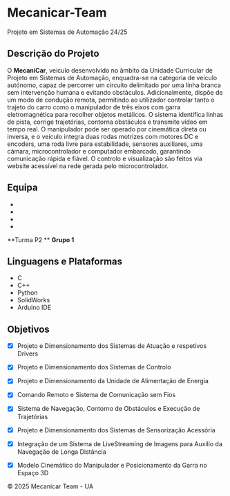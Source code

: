 # Mecanicar-Team
Projeto em Sistemas de Automação 24/25


## Descrição do Projeto

O **MecaniCar**, veículo desenvolvido no âmbito da Unidade Curricular de Projeto em Sistemas de Automação, enquadra-se na categoria de veículo autónomo, capaz de percorrer um circuito delimitado por uma linha branca sem intervenção humana e evitando obstáculos. Adicionalmente, dispõe de um modo de condução remota, permitindo ao utilizador controlar tanto o trajeto do carro como o manipulador de três eixos com garra eletromagnética para recolher objetos metálicos. O sistema identifica linhas de pista, corrige trajetórias, contorna obstáculos e transmite vídeo em tempo real. O manipulador pode ser operado por cinemática direta ou inversa, e o veículo integra duas rodas motrizes com motores DC e encoders, uma roda livre para estabilidade, sensores auxiliares, uma câmara, microcontrolador e computador embarcado, garantindo comunicação rápida e fiável. O controlo e visualização são feitos via website acessível na rede gerada pelo microcontrolador.

## Equipa

- 
-
-
-

**Turma P2 **
**Grupo 1**

## Linguagens e Plataformas

- C  
- C++  
- Python  
- SolidWorks
- Arduino IDE  


## Objetivos

- [x] Projeto e Dimensionamento dos Sistemas de Atuação e respetivos Drivers  
- [x] Projeto e Dimensionamento dos Sistemas de Controlo  
- [x] Projeto e Dimensionamento da Unidade de Alimentação de Energia  
- [x] Comando Remoto e Sistema de Comunicação sem Fios  
- [x] Sistema de Navegação, Contorno de Obstáculos e Execução de Trajetórias  
- [x] Projeto e Dimensionamento dos Sistemas de Sensorização Acessória  
- [x] Integração de um Sistema de LiveStreaming de Imagens para Auxílio da Navegação de Longa Distância  
- [x] Modelo Cinemático do Manipulador e Posicionamento da Garra no Espaço 3D



© 2025 Mecanicar Team - UA
